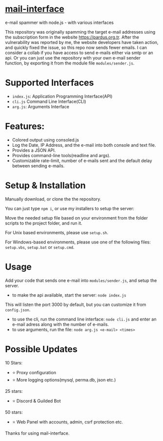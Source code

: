 # [mail-interface](https://github.com/Rednexie/mail-interface)
e-mail spammer with node.js - with various interfaces


This repository was originally spamming the target e-mail addresses using the subscription form in the website https://pardus.org.tr. After the vulnerability was reported by me, the website developers have taken action, and quickly fixed the issue, so this repo now sends fewer emails. I can consider a collab if you have access to send e-mails either via smtp or an api. Or you can just use the repository with your own e-mail sender function, by exporting it from the module file `modules/sender.js`. 

# Supported Interfaces
- `index.js`: Application Programming Interface(API)
- `cli.js` Command Line Interface(CLI)
- `arg.js`: Arguments Interface

# Features: 
- Colored output using consoled.js
- Log the Date, IP Address, and the e-mail into both console and text file.
- Provides a JSON API.
- Provides command-line tools(readline and args).
- Customizable rate-limit, number of e-mails sent and the default delay between sending e-mails.

# Setup & Installation
Manually download, or clone the the repository. 


You can just type ```npm i```, or use my installers to setup the server:


Move the needed setup file based on your environment from the folder scripts to the project folder, and run it.

For Unix based environments, please use `setup.sh`.

For Windows-based environments, please use one of the following files:
`setup.vbs`,
`setup.bat` 
or `setup.cmd`.

# Usage

Add your code that sends one e-mail into `modules/sender.js`, and setup the server.


- to make the api available, start the server: ```node index.js```


This will listen the port 3000 by default, but you can customize it from `config.json`.
- to use the cli, run the command line interface: ```node cli.js```
and enter an e-mail adress along with the number of e-mails.
- to use arguments, run the file: ```node arg.js <e-mail> <times>```

# Possible Updates

10 Stars: 
- ⭐ Proxy configuration
- ⭐ More logging options(mysql, perma.db, json etc.)

25 stars:
- ⭐ Discord & Guilded Bot

50 stars:
- ⭐ Web Panel with accounts, admin, csrf protection etc.




Thanks for using mail-interface.
